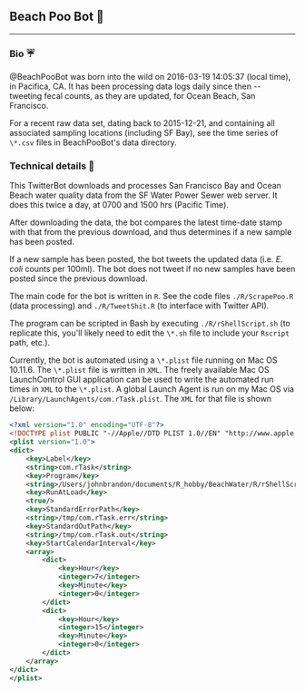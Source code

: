 ## Beach Poo Bot :poop:

---

### Bio :umbrella:
@BeachPooBot was born into the wild on 2016-03-19 14:05:37 (local time), in Pacifica, CA. It has been processing data logs daily since then -- tweeting fecal counts, as they are updated, for Ocean Beach, San Francisco. 

For a recent raw data set, dating back to 2015-12-21, and containing all associated sampling locations (including SF Bay), see the time series of `\*.csv` files in BeachPooBot's data directory.

### Technical details :ocean:
This TwitterBot downloads and processes San Francisco Bay and Ocean Beach water quality data from the SF Water Power Sewer web server. It does this twice a day, at 0700 and 1500 hrs (Pacific Time).

After downloading the data, the bot compares the latest time-date stamp with that from the previous download, and thus determines if a new sample has been posted. 

If a new sample has been posted, the bot tweets the updated data (i.e. *E. coli* counts per 100ml). The bot does not tweet if no new samples have been posted since the previous download.

The main code for the bot is written in `R`. See the code files `./R/ScrapePoo.R` (data processing) and `./R/TweetShit.R` (to interface with Twitter API).  

The program can be scripted in Bash by executing `./R/rShellScript.sh` (to replicate this, you'll likely need to edit the `\*.sh` file to include your `Rscript` path, etc.).   

Currently, the bot is automated using a `\*.plist` file running on Mac OS 10.11.6.  The `\*.plist` file is written in `XML`. The freely available Mac OS LaunchControl GUI application can be used to write the automated run times in `XML` to the `\*.plist`. A global Launch Agent is run on my Mac OS via `/Library/LaunchAgents/com.rTask.plist`. The `XML` for that file is shown below:

```XML
<?xml version="1.0" encoding="UTF-8"?>
<!DOCTYPE plist PUBLIC "-//Apple//DTD PLIST 1.0//EN" "http://www.apple.com/DTDs/PropertyList-1.0.dtd">
<plist version="1.0">
<dict>
	<key>Label</key>
	<string>com.rTask</string>
	<key>Program</key>
	<string>/Users/johnbrandon/documents/R_hobby/BeachWater/R/rShellScript.sh</string>
	<key>RunAtLoad</key>
	<true/>
	<key>StandardErrorPath</key>
	<string>/tmp/com.rTask.err</string>
	<key>StandardOutPath</key>
	<string>/tmp/com.rTask.out</string>
	<key>StartCalendarInterval</key>
	<array>
		<dict>
			<key>Hour</key>
			<integer>7</integer>
			<key>Minute</key>
			<integer>0</integer>
		</dict>
		<dict>
			<key>Hour</key>
			<integer>15</integer>
			<key>Minute</key>
			<integer>0</integer>
		</dict>
	</array>
</dict>
</plist>
```


